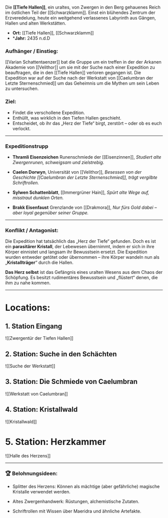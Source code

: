 Die **[[Tiefe Hallen]]**, ein uraltes, von Zwergen in den Berg gehauenes Reich im östlichen Teil der [[Schwarzklamm]]. Einst ein blühendes Zentrum der Erzveredelung, heute ein weitgehend verlassenes Labyrinth aus Gängen, Hallen und alten Werkstätten.

- **Ort:** [[Tiefe Hallen]], [[Schwarzklamm]]
- ***Jahr:** 2435 n.d.D
### **Aufhänger / Einstieg:**

[[Varian Schattentaenzer]] bat die Gruppe um ein treffen in der der Arkanen Akademie von [[Velithor]] um sie mit der Suche nach einer Expedition zu beauftragen, die in den [[Tiefe Hallen]] verloren gegangen ist. Die Expedition war auf der Suche nach der Werkstatt von [[Caelumbran der Letzte Sternenschmied]] um das Geheimnis um die Mythen um sein Leben zu untersuchen.

### **Ziel:**
- Findet die verschollene Expedition.
- Enthüllt, was wirklich in den Tiefen Hallen geschieht.
- Entscheidet, ob ihr das „Herz der Tiefe“ birgt, zerstört – oder ob es euch verlockt.

---
### **Expeditionstrupp**

- **Thramli Eisenzeichen** Runenschmiede der [[Eisenzinnen]],  _Studiert alte Zwergenrunen, schweigsam und zielstrebig._
    
- **Caelen Dorwyn**, Universität von [[Velithor]], _Besessen von der Geschichte [[Caelumbran der Letzte Sternenschmied]], trägt vergilbte Schriftrollen._
    
- **Sylwen Schattenblatt**, [[Immergrüner Hain]], _Spürt alte Wege auf, misstraut dunklen Orten._
    
- **Brakk Eisenfaust** Grenzlande von [[Drakmora]], _Nur fürs Gold dabei – aber loyal gegenüber seiner Gruppe._


---
### **Konflikt / Antagonist:**

Die Expedition hat tatsächlich das „Herz der Tiefe“ gefunden. Doch es ist ein **parasitärer Kristall**, der Lebewesen übernimmt, indem er sich in ihre Körper einnistet und langsam ihr Bewusstsein ersetzt. Die Expedition wurden entweder getötet oder übernommen – ihre Körper wandeln nun als „**Kristallträger**“ durch die Hallen.

**Das Herz selbst** ist das Gefängnis eines uralten Wesens aus dem Chaos der Schöpfung. Es besitzt rudimentäres Bewusstsein und „flüstert“ denen, die ihm zu nahe kommen.

---

# **Locations:**
## **1. Station Eingang**

![[Zwergentür der Tiefen Hallen]]
## **2. Station: Suche in den Schächten**
![[Suche der Werkstatt]]
## **3. Station: Die Schmiede von Caelumbran**
![[Werkstatt von Caelumbran]]
## **4. Station: Kristallwald**
![[Kristallwald]]

# 5. Station: Herzkammer
![[Halle des Herzens]]

---

### 🏆 **Belohnungsideen:**

- Splitter des Herzens: Können als mächtige (aber gefährliche) magische Kristalle verwendet werden.
    
- Altes Zwergenhandwerk: Rüstungen, alchemistische Zutaten.
    
- Schriftrollen mit Wissen über Maeridra und ähnliche Artefakte.